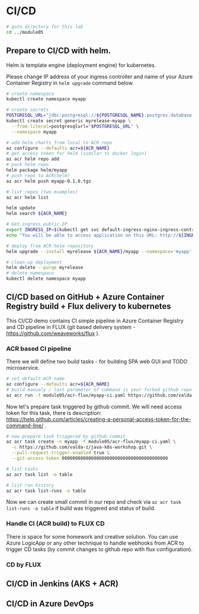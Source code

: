 # CI/CD

```bash
# goto directory for this lab
cd ../module05
```

## Prepare to CI/CD with helm.

Helm is template engine (deployment engine) for kubernetes.

Please change IP address of your ingress controller and name of your Azure Container Registry in `helm upgrade` command below.

```bash
# create namespace
kubectl create namespace myapp

# create secrets
POSTGRESQL_URL="jdbc:postgresql://${POSTGRESQL_NAME}.postgres.database.azure.com:5432/todo?user=${POSTGRESQL_USER}@${POSTGRESQL_NAME}&password=${POSTGRESQL_PASSWORD}&ssl=true"
kubectl create secret generic myrelease-myapp \
  --from-literal=postgresqlurl="$POSTGRESQL_URL" \
  --namespace myapp

# add helm charts from local to ACR repo
az configure --defaults acr=${ACR_NAME}
# get access token for helm (similar to docker login)
az acr helm repo add
# pack helm repo
helm package helm/myapp
# push repo to ACR(helm)
az acr helm push myapp-0.1.0.tgz

# list repos (two examples)
az acr helm list

helm update
helm search ${ACR_NAME}

# Get ingress public IP
export INGRESS_IP=$(kubectl get svc default-ingress-nginx-ingress-controller -o=custom-columns=EXTERNAL-IP:.status.loadBalancer.ingress[*].ip | grep -v "EXTERNAL-IP")
echo "You will be able to access application on this URL: http://${INGRESS_IP}.xip.io"

# deploy from ACR helm repository
helm upgrade --install myrelease ${ACR_NAME}/myapp --namespace='myapp' --set-string appspa.image.repository="${ACR_NAME}.azurecr.io/myappspa",appspa.image.tag='v1',apptodo.image.repository="${ACR_NAME}.azurecr.io/myapptodo",apptodo.image.tag='v1',apphost="${INGRESS_IP}.xip.io"

# clean-up deployment
helm delete --purge myrelease
# delete namespace
kubectl delete namespace myapp
```

## CI/CD based on GitHub + Azure Container Registry build + Flux delivery to kubernetes

This CI/CD demo contains CI simple pipeline in Azure Container Registry and CD pipeline in FLUX (git based delivery system - https://github.com/weaveworks/flux ).

### ACR based CI pipeline

There we will define two build tasks - for building SPA web GUI and TODO microservice.

```bash
# set default ACR name
az configure --defaults acr=${ACR_NAME}
# build manualy / last parameter of command is your forked github repo
az acr run -f module05/acr-flux/myapp-ci.yaml https://github.com/valda-z/java-k8s-workshop.git
```

Now let's prepare task triggered by github commit. We will need access token for this task, there is description: https://help.github.com/articles/creating-a-personal-access-token-for-the-command-line/ .

```bash
# now prepare task triggered by github commit
az acr task create -n myapp -f module05/acr-flux/myapp-ci.yaml \
  -c https://github.com/valda-z/java-k8s-workshop.git \
  --pull-request-trigger-enabled true \
  --git-access-token 0000000000000000000000000000000000000000

# list tasks
az acr task list -o table

# list run history
az acr task list-runs -o table
```

Now we can create small commit in our repo and check via `az acr task list-runs -o table` if build was triggered and status of build.

### Handle CI (ACR build) to FLUX CD

There is space for some homework and creative solution. You can use Azure LogicApp or any other technique to handle webhooks from ACR to trigger CD tasks (by commit changes to github repo with flux configuration).

### CD by FLUX

## CI/CD in Jenkins (AKS + ACR)

## CI/CD in Azure DevOps

